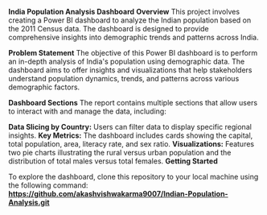 **India Population Analysis Dashboard**
**Overview**
This project involves creating a Power BI dashboard to analyze the Indian population based on the 2011 Census data. 
The dashboard is designed to provide comprehensive insights into demographic trends and patterns across India.

**Problem Statement**
The objective of this Power BI dashboard is to perform an in-depth analysis of India's population using demographic data. 
The dashboard aims to offer insights and visualizations that help stakeholders understand population dynamics, trends, and patterns across various demographic factors.

**Dashboard Sections**
The report contains multiple sections that allow users to interact with and manage the data, including:

**Data Slicing by Country:**
Users can filter data to display specific regional insights.
**Key Metrics:**
The dashboard includes cards showing the capital, total population, area, literacy rate, and sex ratio.
**Visualizations:**
Features two pie charts illustrating the rural versus urban population and the distribution of total males versus total females.
**Getting Started**

To explore the dashboard, clone this repository to your local machine using the following command:
**https://github.com/akashvishwakarma9007/Indian-Population-Analysis.git**
